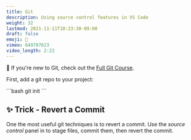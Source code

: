 ```yaml
---
title: Git
description: Using source control features in VS Code
weight: 32
lastmod: 2021-11-11T10:23:30-09:00
draft: false
emoji: 🍴
vimeo: 649707623
video_length: 2:22
---
```


🍴 If you're new to Git, check out the [Full Git Course](https://fireship.io/courses/git/).

First, add a git repo to your project:

<File name="command line">
  <Terminal />
</File>
```bash
git init
```

## ✨ Trick - Revert a Commit

One the most useful git techniques is to revert a commit. Use the _source control_ panel in to stage files, commit them, then revert the commit.
